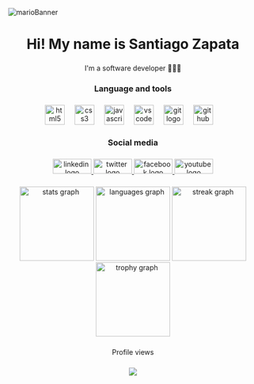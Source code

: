 ![marioBanner](https://github.com/vc743/vc743/assets/88216894/2415caf0-5e36-43e4-be9c-17ca25810b3b)

<h1 align="center">Hi! My name is Santiago Zapata</h1>

###

<p align="center">I'm a software developer 👨🏻‍💻</p>

###

###

<h3 align="center">Language and tools</h3>

###

<div align="center">
  <img src="https://cdn.jsdelivr.net/gh/devicons/devicon/icons/html5/html5-original.svg" height="40" alt="html5 logo"  />
  <img width="12" />
  <img src="https://skillicons.dev/icons?i=css" height="40" alt="css3 logo"  />
  <img width="12" />
 <!-- <img src="https://skillicons.dev/icons?i=tailwind" height="40" alt="tailwindcss logo"  />
  <img width="12" />
  <img src="https://skillicons.dev/icons?i=bootstrap" height="40" alt="bootstrap logo"  />
  <img width="12" />-->
  <img src="https://skillicons.dev/icons?i=js" height="40" alt="javascript logo"  />
  <img width="12" />
  <!--<img src="https://skillicons.dev/icons?i=ts" height="40" alt="typescript logo"  />
  <img width="12" />
  <img src="https://skillicons.dev/icons?i=react" height="40" alt="react logo"  />
  <img width="12" />
  <img src="https://skillicons.dev/icons?i=vite" height="40" alt="vite logo"  />
  <img width="12" />
  <img src="https://skillicons.dev/icons?i=py" height="40" alt="python logo"  />
  <img width="12" />
  <img src="https://skillicons.dev/icons?i=java" height="40" alt="java logo"  />
  <img width="12" /> -->
  <img src="https://skillicons.dev/icons?i=vscode" height="40" alt="vscode logo"  />
  <img width="12" />
  <img src="https://skillicons.dev/icons?i=git" height="40" alt="git logo"  />
  <img width="12" />
  <img src="https://skillicons.dev/icons?i=github" height="40" alt="github logo"  />
  <img width="12" />
  <!--<img src="https://skillicons.dev/icons?i=mysql" height="40" alt="mysql logo"  />
  <img width="12" />
  <img src="https://skillicons.dev/icons?i=mongodb" height="40" alt="mongodb logo"  />
  <img width="12" />
  <img src="https://skillicons.dev/icons?i=linux" height="40" alt="linux logo"  />-->
</div>

###

<h3 align="center">Social media</h3>

###

<div align="center">
  <a href="https://www.linkedin.com/in/santiago-zapata-ospina-2a048624a/" target="_blank">
    <img src="https://raw.githubusercontent.com/maurodesouza/profile-readme-generator/master/src/assets/icons/social/linkedin/default.svg" width="78" height="30" alt="linkedin logo"  />
  </a>
  <a href="https://twitter.com/Sxnti_bg" target="_blank">
    <img src="https://raw.githubusercontent.com/maurodesouza/profile-readme-generator/master/src/assets/icons/social/twitter/default.svg" width="78" height="30" alt="twitter logo"  />
  </a>
  <a href="https://www.facebook.com/profile.php?id=100081330696145" target="_blank">
    <img src="https://raw.githubusercontent.com/maurodesouza/profile-readme-generator/master/src/assets/icons/social/facebook/default.svg" width="78" height="30" alt="facebook logo"  />
  </a>
  <a href="https://www.youtube.com/channel/UCf4E41R84KrLTEkYn0wL0fQ" target="_blank">
    <img src="https://raw.githubusercontent.com/maurodesouza/profile-readme-generator/master/src/assets/icons/social/youtube/default.svg" width="78" height="30" alt="youtube logo"  />
  </a>
</div>

###

<div align="center">
  <img src="https://github-readme-stats.vercel.app/api?username=SxntiBG&hide_title=false&hide_rank=false&show_icons=true&include_all_commits=true&count_private=true&disable_animations=false&theme=dracula&locale=en&hide_border=false&order=1" height="150" alt="stats graph"  />
  <img src="https://github-readme-stats.vercel.app/api/top-langs?username=SxntiBG&locale=en&hide_title=false&layout=compact&card_width=320&langs_count=5&theme=dracula&hide_border=false&order=2" height="150" alt="languages graph"  />
  <img src="https://streak-stats.demolab.com?user=SxntiBG&locale=en&mode=daily&theme=dracula&hide_border=false&border_radius=5&order=3" height="150" alt="streak graph"  />
  <img src="https://github-profile-trophy.vercel.app?username=SxntiBG&theme=dracula&column=-1&row=1&margin-w=8&margin-h=8&no-bg=false&no-frame=false&order=4" height="150" alt="trophy graph"  />
</div>

###

<p align="center">Profile views</p>

###

<div align="center">
  <img src="https://profile-counter.glitch.me/SxntiBG/count.svg?"  />
</div>

###
